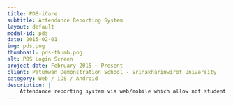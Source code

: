 ```yaml
---
title: PDS-iCare
subtitle: Attendance Reporting System
layout: default
modal-id: pds
date: 2015-02-01
img: pds.png
thumbnail: pds-thumb.png
alt: PDS Login Screen
project-date: February 2015 ~ Present
client: Patumwan Demonstration School - Srinakharinwirot University
category: Web / iOS / Android
description: |
    Attendance reporting system via web/mobile which allow not student's guardian but also staff/teachers to look at the students' attendance in realtime.
---
```

